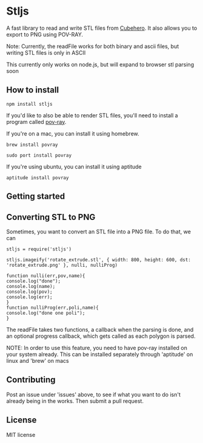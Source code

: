 # Stljs

A fast library to read and write STL files from [Cubehero](https://cubehero.com).
It also allows you to export to PNG using POV-RAY.

Note: Currently, the readFile works for both binary and ascii files, but writing
STL files is only in ASCII

This currently only works on node.js, but will expand to browser stl parsing soon

## How to install

````
npm install stljs
````

If you'd like to also be able to render STL files, you'll need to install a program
called [pov-ray](http://povray.org). 

If you're on a mac, you can install it using homebrew.

````
brew install povray
````

```
sudo port install povray
```

If you're using ubuntu, you can install it using aptitude

````
aptitude install povray
````

## Getting started

## Converting STL to PNG

Sometimes, you want to convert an STL file into a PNG file. To do that, we can 

````
stljs = require('stljs')

stljs.imageify('rotate_extrude.stl', { width: 800, height: 600, dst: 'rotate_extrude.png' }, nulli, nulliProg)

function nulli(err,pov,name){
console.log("done");
console.log(name);
console.log(pov);
console.log(err);
}
function nulliProg(err,poli,name){
console.log("done one poli");
}
````

The readFile takes two functions, a callback when the parsing is done, and an 
optional progress callback, which gets called as each polygon is parsed.

NOTE: In order to use this feature, you need to have pov-ray installed on your system
already. This can be installed separately through 'aptitude' on linux and 'brew'
on macs

## Contributing

Post an issue under 'issues' above, to see if what you want to do isn't already 
being in the works. Then submit a pull request.

## License

MIT license
